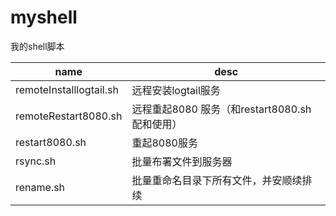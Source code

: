 # myshell
我的shell脚本

| name                    | desc                                          |
|-------------------------|-----------------------------------------------|
| remoteInstalllogtail.sh | 远程安装logtail服务                           |
| remoteRestart8080.sh    | 远程重起8080 服务（和restart8080.sh配和使用） |
| restart8080.sh          | 重起8080服务                                  |
| rsync.sh                | 批量布署文件到服务器                          |
| rename.sh               | 批量重命名目录下所有文件，并安顺续排续        |
